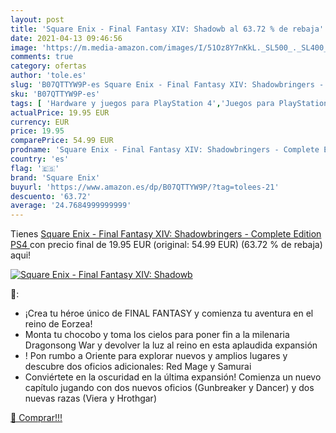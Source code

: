 ```yaml
---
layout: post
title: 'Square Enix - Final Fantasy XIV: Shadowb al 63.72 % de rebaja'
date: 2021-04-13 09:46:56
image: 'https://m.media-amazon.com/images/I/51Oz8Y7nKkL._SL500_._SL400_.jpg'
comments: true
category: ofertas
author: 'tole.es'
slug: 'B07QTTYW9P-es Square Enix - Final Fantasy XIV: Shadowbringers - Complete...'
sku: 'B07QTTYW9P-es'
tags: [ 'Hardware y juegos para PlayStation 4','Juegos para PlayStation 4','Videojuegos','ps4','square enix', ]
actualPrice: 19.95 EUR
currency: EUR
price: 19.95
comparePrice: 54.99 EUR
prodname: 'Square Enix - Final Fantasy XIV: Shadowbringers - Complete Edition  PS4 '
country: 'es'
flag: '🇪🇸'
brand: 'Square Enix'
buyurl: 'https://www.amazon.es/dp/B07QTTYW9P/?tag=tolees-21'
descuento: '63.72'
average: '24.7684999999999'
---
```


Tienes [Square Enix - Final Fantasy XIV: Shadowbringers - Complete Edition  PS4 ](https://www.amazon.es/dp/B07QTTYW9P/?tag=tolees-21) con precio final de  19.95 EUR (original: 54.99 EUR) (63.72 %  de rebaja) aqui!

[![Square Enix - Final Fantasy XIV: Shadowb](https://m.media-amazon.com/images/I/51Oz8Y7nKkL._SL500_._SL400_.jpg)](https://www.amazon.es/dp/B07QTTYW9P/?tag=tolees-21)

🔎:

- ¡Crea tu héroe único de FINAL FANTASY y comienza tu aventura en el reino de Eorzea!
- Monta tu chocobo y toma los cielos para poner fin a la milenaria Dragonsong War y devolver la luz al reino en esta aplaudida expansión
- ! Pon rumbo a Oriente para explorar nuevos y amplios lugares y descubre dos oficios adicionales: Red Mage y Samurai
- Conviértete en la oscuridad en la última expansión! Comienza un nuevo capítulo jugando con dos nuevos oficios (Gunbreaker y Dancer) y dos nuevas razas (Viera y Hrothgar)

[🛒 Comprar!!!](https://www.amazon.es/dp/B07QTTYW9P/?tag=tolees-21)

